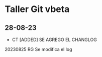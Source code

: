 # Taller Git vbeta

## 28-08-23 

- CT [ADDED] SE AGREGO EL CHANGLOG 

20230825
RG Se modifica el log